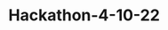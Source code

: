 # Hackathon-4-10-22
<canvas class="canvas"
        data-modeluid="99bfe75ebd734fa3832a63e02e2cacf7" data-action="create-hotspot" width="792" height="650" tabindex="0" style="touch-action: none; user-select: none; -webkit-user-drag: none; -webkit-tap-highlight-color: rgba(0, 0, 0, 0);">

